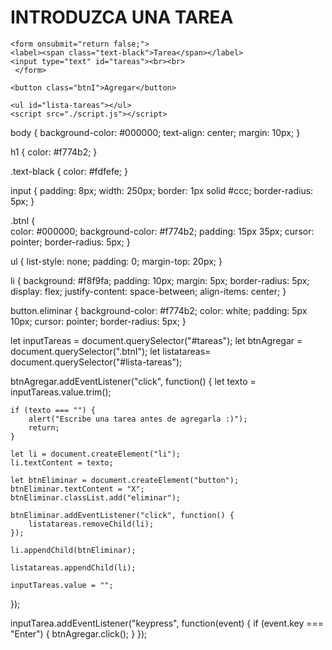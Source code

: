  <!DOCTYPE html>
  <html lang="en">
  <head>
    <meta charset="UTF-8">
    <meta http-equiv="X-UA-Compatible" content="IE=edge">
    <meta name="viewport" content="width=device-width, initial-scale=1.0">
    <title>Agregar y eliminar tareas</title>
    <link rel="stylesheet" type="text/css" href="./style.css">
  </head>
  <body>
    <h1>INTRODUZCA UNA TAREA</h1>
    
    <form onsubmit="return false;">
    <label><span class="text-black">Tarea</span></label>
    <input type="text" id="tareas"><br><br>
     </form>
    
    <button class="btnI">Agregar</button>
    
    <ul id="lista-tareas"></ul>
    <script src="./script.js"></script>
</body>
</html>


body {
  background-color: #000000;
  text-align: center;
  margin: 10px;
}

h1 {
  color: #f774b2;
}

.text-black {
  color: #fdfefe; 
}

input {
  padding: 8px;
  width: 250px;
  border: 1px solid #ccc;
  border-radius: 5px;
}

.btnI {  
  color: #000000;
  background-color: #f774b2;
  padding: 15px 35px;
  cursor: pointer;
  border-radius: 5px;
}

ul {
  list-style: none;
  padding: 0;
  margin-top: 20px;
}

li {
  background: #f8f9fa;
  padding: 10px;
  margin: 5px;
  border-radius: 5px;
  display: flex;
  justify-content: space-between;
  align-items: center;
}

button.eliminar {
  background-color: #f774b2;
  color: white;
  padding: 5px 10px;
  cursor: pointer;
  border-radius: 5px;
}


let inputTareas = document.querySelector("#tareas");
let btnAgregar = document.querySelector(".btnI");
let listatareas= document.querySelector("#lista-tareas");

btnAgregar.addEventListener("click", function() {
    let texto = inputTareas.value.trim(); 

    if (texto === "") {
        alert("Escribe una tarea antes de agregarla :)");
        return;
    }

    let li = document.createElement("li");
    li.textContent = texto;

    let btnEliminar = document.createElement("button");
    btnEliminar.textContent = "X";
    btnEliminar.classList.add("eliminar");

    btnEliminar.addEventListener("click", function() {
        listatareas.removeChild(li);
    });

    li.appendChild(btnEliminar);

    listatareas.appendChild(li);

    inputTareas.value = "";
});

inputTarea.addEventListener("keypress", function(event) {
    if (event.key === "Enter") {
        btnAgregar.click();
    }
});
